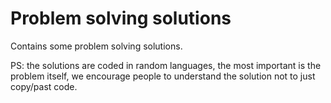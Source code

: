 # Problem solving solutions
Contains some problem solving solutions.

PS: the solutions are coded in random languages, the most important is the problem itself, we encourage people to understand the solution not to just copy/past code.
